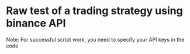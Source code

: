 # Raw test of a trading strategy using binance API
Note: For successful script work, you need to specify your API keys in the code
